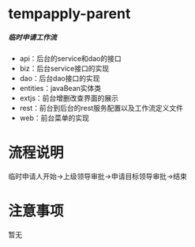 # tempapply-parent

##### 临时申请工作流
  * api：后台的service和dao的接口
  * biz：后台service接口的实现
  * dao：后台dao接口的实现
  * entities：javaBean实体类
  * extjs：前台增删改查界面的展示
  * rest：前台到后台的rest服务配置以及工作流定义文件
  * web：前台菜单的实现

# 流程说明
  临时申请人开始->上级领导审批->申请目标领导审批->结束

# 注意事项
  暂无